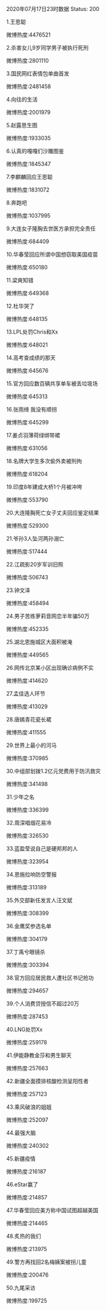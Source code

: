 2020年07月17日23时数据
Status: 200

1.王思聪

微博热度:4476521

2.杀害女儿9岁同学男子被执行死刑

微博热度:2801110

3.国民网红表情包单曲首发

微博热度:2481458

4.向往的生活

微博热度:2001979

5.赵露思生图

微博热度:1933035

6.认真的嘎嘎们沙雕图鉴

微博热度:1845347

7.李麒麟回应王思聪

微博热度:1831072

8.奔跑吧

微博热度:1037995

9.大连女子隆胸去世医方承担完全责任

微博热度:684409

10.华春莹回应所谓中国想窃取美国疫苗

微博热度:650180

11.梁爽知错

微博热度:649368

12.杜华哭了

微博热度:648135

13.LPL处罚Chris和Xx

微博热度:648021

14.高考查成绩的那天

微博热度:645676

15.官方回应数百辆共享单车被丢垃圾场

微博热度:645313

16.张雨绮 我没有顺拐

微博热度:645299

17.姜贞羽薄荷绿绑带裙

微博热度:631056

18.名牌大学生多次偷外卖被刑拘

微博热度:618204

19.印度8年建成大桥1个月被冲垮

微博热度:553790

20.大连隆胸死亡女子丈夫回应鉴定结果

微博热度:529300

21.爷孙3人坠河两孙溺亡

微博热度:517444

22.江疏影20岁军训旧照

微博热度:506743

23.钟文泽

微博热度:458494

24.男子苦练萝莉音网恋半年骗50万

微博热度:452335

25.湖北恩施城区大面积被淹

微博热度:449565

26.网传北京某小区出现确诊病例不实

微博热度:414620

27.孟佳选人环节

微博热度:413029

28.唐嫣青花瓷长裙

微博热度:411555

29.世界上最小的河马

微博热度:370985

30.中组部划拨1.2亿元党费用于防汛救灾

微博热度:341498

31.少年之名

微博热度:336399

32.周深唱烟花易冷

微博热度:326530

33.蓝盈莹说自己是硬邦邦的人

微博热度:323954

34.恩施拉响防空警报

微博热度:313189

35.外交部新任发言人汪文斌

微博热度:308399

36.金鹰奖参选名单

微博热度:304179

37.丁禹兮眼镜杀

微博热度:303394

38.官方回应居民救人遭社区书记抢功

微博热度:294657

39.个人消费贷授信不超过20万

微博热度:287453

40.LNG处罚Xx

微博热度:259178

41.伊能静教金莎和男生聊天

微博热度:257663

42.新疆全面摸排核酸检测呈阳性者

微博热度:257123

43.乘风破浪的姐姐

微博热度:252097

44.最强大脑

微博热度:240302

45.新疆疫情

微博热度:216187

46.eStar赢了

微博热度:214857

47.华春莹回应美方称中国试图超越美国

微博热度:214465

48.炙热的我们

微博热度:213975

49.警方再找回2名梅姨案被拐儿童

微博热度:200476

50.九尾采访

微博热度:199725

